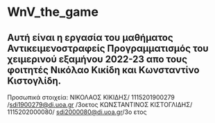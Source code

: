 # WnV_the_game
Αυτή είναι η εργασία του μαθήματος Αντικειμενοστραφείς Προγραμματισμός του χειμερινού εξαμήνου 2022-23
απο τους φοιτητές Νικόλαο Κικίδη και Κωνσταντίνο Κιστογλίδη.
----------------------------------------------------------------------------------------------------------
Προσωπικά στοιχεία:
ΝΙΚΟΛΑΟΣ ΚΙΚΙΔΗΣ/ 1115201900279 /sdi1900279@di.uoa.gr /3οετος
ΚΩΝΣΤΑΝΤΙΝΟΣ ΚΙΣΤΟΓΛΙΔΗΣ/ 1115202000080/ sdi2000080@di.uoa.gr/3o ετος